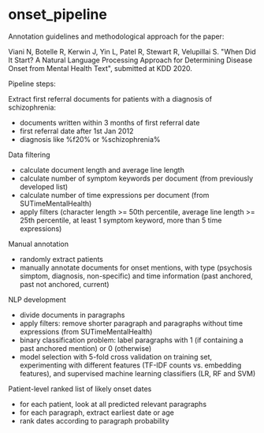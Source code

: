 # onset_pipeline

Annotation guidelines and methodological approach for the paper:

Viani N, Botelle R, Kerwin J, Yin L, Patel R, Stewart R, Velupillai S. "When Did It Start? A Natural Language Processing Approach for Determining Disease Onset from Mental Health Text", submitted at KDD 2020.

Pipeline steps:

Extract first referral documents for patients with a diagnosis of schizophrenia:
- documents written within 3 months of first referral date
- first referral date after 1st Jan 2012
- diagnosis like %f20% or %schizophrenia%

Data filtering
- calculate document length and average line length
- calculate number of symptom keywords per document (from previously developed list)
- calculate number of time expressions per document (from SUTimeMentalHealth)
- apply filters (character length >= 50th percentile, average line length >= 25th percentile, at least 1 symptom keyword, more than 5 time expressions)

Manual annotation
- randomly extract patients
- manually annotate documents for onset mentions, with type (psychosis simptom, diagnosis, non-specific) and time information (past anchored, past not anchored, current)

NLP development
- divide documents in paragraphs 
- apply filters: remove shorter paragraph and paragraphs without time expressions (from SUTimeMentalHealth)
- binary classification problem: label paragraphs with 1 (if containing a past anchored mention) or 0 (otherwise)
- model selection with 5-fold cross validation on training set, experimenting with different features (TF-IDF counts vs. embedding features), and supervised machine learning classifiers (LR, RF and SVM)

Patient-level ranked list of likely onset dates
- for each patient, look at all predicted relevant paragraphs
- for each paragraph, extract earliest date or age
- rank dates according to paragraph probability
